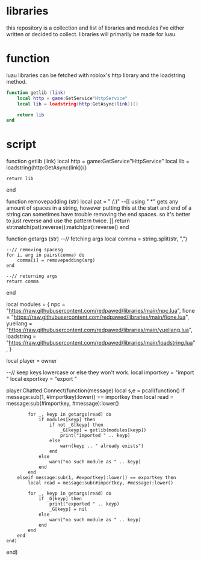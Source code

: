 # libraries
this repository is a collection and list of libraries and modules i've either written or decided to collect. libraries will primarily be made for luau.

# function
luau libraries can be fetched with roblox's http library and the loadstring method.

```lua
function getlib (link)
	local http = game:GetService"HttpService"
	local lib = loadstring(http:GetAsync(link))()

	return lib
end
```

# script
function getlib (link)
	local http = game:GetService"HttpService"
	local lib = loadstring(http:GetAsync(link))()

	return lib
end

function removepadding (str)
	local pat = " *(.*)" --[[
        using " *" gets any amount of spaces in a string,
        however putting this at the start and end of a string
        can sometimes have trouble removing the end spaces.
        so it's better to just reverse and use the pattern twice.
    ]]
	return str:match(pat):reverse():match(pat):reverse()
end

function getargs (str)
	--// fetching args
	local comma = string.split(str, ",")

	--// removing spacesg
	for i, arg in pairs(comma) do
		comma[i] = removepadding(arg)
	end

	--// returning args
	return comma
end

local modules = {
	npc = "https://raw.githubusercontent.com/redpawed/libraries/main/npc.lua",
	fione = "https://raw.githubusercontent.com/redpawed/libraries/main/fione.lua",
	yueliang = "https://raw.githubusercontent.com/redpawed/libraries/main/yueliang.lua",
	loadstring = "https://raw.githubusercontent.com/redpawed/libraries/main/loadstring.lua",
}

local player = owner

--// keep keys lowercase or else they won't work.
local importkey = "import "
local exportkey = "export "

player.Chatted:Connect(function(message)
	local s,e = pcall(function()
		if message:sub(1, #importkey):lower() == importkey then
			local read = message:sub(#importkey, #message):lower()

			for _, keyp in getargs(read) do
				if modules[keyp] then
					if not _G[keyp] then
                        _G[keyp] = getlib(modules[keyp])
                        print("imported " .. keyp)
                    else
                        warn(keyp .. " already exists")
                    end
				else
					warn("no such module as " .. keyp)
				end
			end
		elseif message:sub(1, #exportkey):lower() == exportkey then
			local read = message:sub(#importkey, #message):lower()

			for _, keyp in getargs(read) do
				if _G[keyp] then
					print("exported " .. keyp)
					_G[keyp] = nil
				else
					warn("no such module as " .. keyp)
				end
			end
		end
	end)
end)
```
